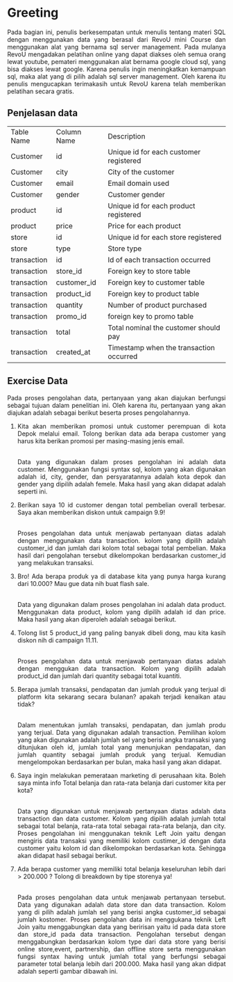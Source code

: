 # Greeting
<p align='justify'> Pada bagian ini, penulis berkesempatan untuk menulis tentang materi SQL dengan menggunakan data yang berasal dari RevoU mini Course dan menggunakan alat yang bernama sql server management. Pada mulanya RevoU mengadakan pelatihan online yang dapat diakses oleh semua orang lewat youtube, pemateri menggunakan alat bernama google cloud sql, yang bisa diakses lewat google. Karena penulis ingin meningkatkan kemampuan sql, maka alat yang di pilih adalah sql server management. Oleh karena itu penulis mengucapkan terimakasih untuk RevoU karena telah memberikan pelatihan secara gratis.</p>

## Penjelasan data
<table>
   <tr>
     <td>Table Name</td>
     <td>Column Name</td>
     <td>Description</td>
   </tr>
  <tr>
     <td>Customer</td>
     <td>id</td>
     <td>Unique id for each customer registered</td>
  </tr>
  <tr>
     <td>Customer</td>
     <td>city</td>
     <td>City of the customer</td>
  </tr>
  <tr>
     <td>Customer</td>
     <td>email</td>
     <td>Email domain used</td>
  </tr>
  <tr>
     <td>Customer</td>
     <td>gender</td>
     <td>Customer gender</td>
  </tr>
  <tr>
     <td>product</td>
     <td>id</td>
     <td>Unique id for each product registered</td>
  </tr>
  <tr>
     <td>product</td>
     <td>price</td>
     <td>Price for each product</td>
  </tr>
  <tr>
     <td>store</td>
     <td>id</td>
     <td>Unique id for each store registered</td>
  </tr>
  <tr>
     <td>store</td>
     <td>type</td>
     <td>Store type</td>
  </tr>
  <tr>
     <td>transaction</td>
     <td>id</td>
     <td>Id of each transaction occurred</td>
  </tr>
  <tr>
     <td>transaction</td>
     <td>store_id</td>
     <td>Foreign key to store table</td>
  </tr>
  <tr>
     <td>transaction</td>
     <td>customer_id</td>
     <td>Foreign key to customer table</td>
  </tr>
  <tr>
     <td>transaction</td>
     <td>product_id</td>
     <td>Foreign key to product table</td>
  </tr>
  <tr>
     <td>transaction</td>
     <td>quantity</td>
     <td>Number of product purchased</td>
  </tr>
  <tr>
     <td>transaction</td>
     <td>promo_id</td>
     <td>foreign key to promo table</td>
  </tr>
  <tr>
     <td>transaction</td>
     <td>total</td>
     <td>Total nominal the customer should pay</td>
  </tr>
  <tr>
     <td>transaction</td>
     <td>created_at</td>
     <td>Timestamp when the transaction occurred</td>
  </tr>
</table>

## Exercise Data
<p align='justify'>Pada proses pengolahan data, pertanyaan yang akan diajukan berfungsi sebagai tujuan dalam penelitian ini. Oleh karena itu, pertanyaan yang akan diajukan adalah sebagai berikut beserta proses pengolahannya.</p> 

<ol>
   <li align='justify'>Kita akan memberikan promosi untuk customer perempuan di kota Depok melalui email. Tolong berikan data ada berapa customer yang harus kita berikan promosi per masing-masing jenis email.</li><br>
<p align='justify'>Data yang digunakan dalam proses pengolahan ini adalah data customer. Menggunakan fungsi syntax sql, kolom yang akan digunakan adalah id, city, gender, dan persyaratannya adalah kota depok dan gender yang dipilih adalah femele. Maka hasil yang akan didapat adalah seperti ini.</p>
<pict1>

<li align='justify'>Berikan saya 10 id customer dengan total pembelian overall terbesar. Saya akan memberikan diskon untuk campaign 9.9!</li><br>
<p align='justify'>Proses pengolahan data untuk menjawab pertanyaan diatas adalah dengan menggunakan data transaction. kolom yang dipilih adalah customer_id dan jumlah dari kolom total sebagai total pembelian. Maka hasil dari pengolahan tersebut dikelompokan berdasarkan customer_id yang melakukan transaksi.</p>
<pict2>

<li align='justify'>Bro! Ada berapa produk ya di database kita yang punya harga kurang dari 10.000? Mau gue data nih buat flash sale.</li><br>
<p align='justify'>Data yang digunakan dalam proses pengolahan ini adalah data product. Menggunakan data product, kolom yang dipilih adalah id dan price. Maka hasil yang akan diperoleh adalah sebagai berikut.</li>
<pict3>
   
<li align='justify'>Tolong list 5 product_id yang paling banyak dibeli dong, mau kita kasih diskon nih di campaign 11.11.</li><br>
<p align='justify'>Proses pengolahan data untuk menjawab pertanyaan diatas adalah dengan menggukan data transaction. Kolom yang dipilih adalah product_id dan jumlah dari quantity sebagai total kuantiti.</p>
<pict4>
   
<li align='justify'>Berapa jumlah transaksi, pendapatan dan jumlah produk yang terjual di platform kita sekarang secara bulanan? apakah terjadi kenaikan atau tidak?</li><br>
<p align='justify'>Dalam menentukan jumlah transaksi, pendapatan, dan jumlah produ yang terjual. Data yang digunakan adalah transaction. Pemilihan kolom yang akan digunakan adalah jumlah sel yang berisi angka transaksi yang ditunjukan oleh id, jumlah total yang menunjukan pendapatan, dan jumlah quantity sebagai jumlah produk yang terjual. Kemudian mengelompokan berdasarkan per bulan, maka hasil yang akan didapat.</p>
<pict5>

<li align='justify'>Saya ingin melakukan pemerataan marketing di perusahaan kita. Boleh saya minta info Total belanja dan rata-rata belanja dari customer kita per kota?</li><br>
<p align='justify'>Data yang digunakan untuk menjawab pertanyaan diatas adalah data transaction dan data customer. Kolom yang dipilih adalah jumlah total sebagai total belanja, rata-rata total sebagai rata-rata belanja, dan city. Proses pengolahan ini menggunakan teknik Left Join yaitu dengan mengiris data transaksi yang memiliki kolom custimer_id dengan data customer yaitu kolom id dan dikelompokan berdasarkan kota. Sehingga akan didapat hasil sebagai berikut.</p>
<pict6>

<li align='justify'>Ada berapa customer yang memiliki total belanja keseluruhan lebih dari > 200.000 ? Tolong di breakdown by tipe storenya ya!</li><br>
<p align='justify'>Pada proses pengolahan data untuk menjawab pertanyaan tersebut. Data yang digunakan adalah data store dan data transaction. Kolom yang di pilih adalah jumlah sel yang berisi angka customer_id sebagai jumlah kostomer. Proses pengolahan data ini menggukana teknik Left Join yaitu menggabungkan data yang beririsan yaitu id pada data store dan store_id pada data transaction. Pengolahan tersebut dengan menggabungkan berdasarkan kolom type dari data store yang berisi online store,event, partnership, dan offline store serta menggunakan fungsi syntax having untuk jumlah total yang berfungsi sebagai parameter total belanja lebih dari 200.000. Maka hasil yang akan didpat adalah seperti gambar dibawah ini. </p>
<pict7>
</ol>
